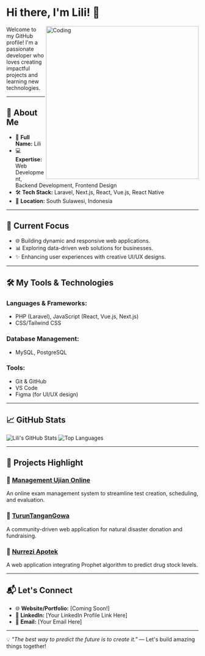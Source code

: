 # Hi there, I'm Lili! 👋
<img align="right" alt="Coding" width="400" src="https://s11.gifyu.com/images/S1Jug.gif">

Welcome to my GitHub profile! I'm a passionate developer who loves creating impactful projects and learning new technologies.

---

## 🚀 About Me

- 🌟 **Full Name:** Lili
- 💻 **Expertise:** Web Development, Backend Development, Frontend Design
- 🛠️ **Tech Stack:** Laravel, Next.js, React, Vue.js, React Native
- 📍 **Location:** South Sulawesi, Indonesia

---

## 🌱 Current Focus

- 🌐 Building dynamic and responsive web applications.
- 📊 Exploring data-driven web solutions for businesses.
- ✨ Enhancing user experiences with creative UI/UX designs.

---

## 🛠️ My Tools & Technologies

### **Languages & Frameworks:**
- PHP (Laravel), JavaScript (React, Vue.js, Next.js)
- CSS/Tailwind CSS

### **Database Management:**
- MySQL, PostgreSQL

### **Tools:**
- Git & GitHub
- VS Code
- Figma (for UI/UX design)

---

## 📈 GitHub Stats

![Lili's GitHub Stats](https://github-readme-stats.vercel.app/api?username=lili5777&show_icons=true&theme=radical)
![Top Languages](https://github-readme-stats.vercel.app/api/top-langs/?username=lili5777&layout=compact&theme=radical)

---

## 🌟 Projects Highlight

### 🌟 [Management Ujian Online](https://github.com/lili5777/Management-Ujian-Online)
An online exam management system to streamline test creation, scheduling, and evaluation.

### 🌟 [TurunTanganGowa](https://github.com/lili5777/TurunTanganGowa)
A community-driven web application for natural disaster donation and fundraising.

### 🌟 [Nurrezi Apotek](https://github.com/lili5777/Nurrezi-Apotek)
A web application integrating Prophet algorithm to predict drug stock levels.

---

## 📬 Let's Connect

- 🌐 **Website/Portfolio:** [Coming Soon!]
- 💼 **LinkedIn:** [Your LinkedIn Profile Link Here]
- 📧 **Email:** [Your Email Here]

---

💡 _"The best way to predict the future is to create it."_ — Let's build amazing things together!
